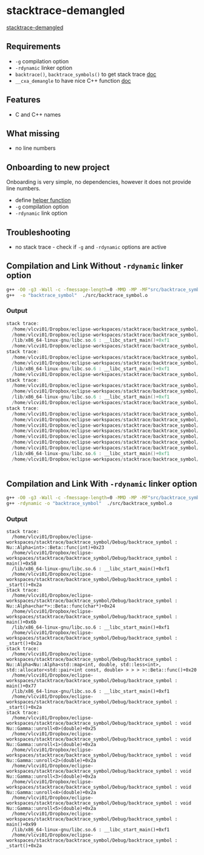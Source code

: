# stacktrace-demangled
[stacktrace-demangled](http://panthema.net/2008/0901-stacktrace-demangled/ "title")


## Requirements
 * `-g` compilation option
 * `-rdynamic` linker option
  * `backtrace()`, `backtrace_symbols()` to get stack trace [doc](https://www.gnu.org/software/libc/manual/html_node/Backtraces.html)
 * `__cxa_demangle` to have nice C++ function [doc](https://gcc.gnu.org/onlinedocs/libstdc++/libstdc++-html-USERS-4.3/a01696.html)
 
## Features
 * C and C++ names

## What missing
 * no line numbers   
 
## Onboarding to new project
Onboarding is very simple, no dependencies, however it does not provide line numbers.
 * define [helper function](/backtrace_symbol/src/stacktrace.h)
 * `-g` compilation option
 * `-rdynamic` link option
 
## Troubleshooting
  * no stack trace - check if `-g` and `-rdynamic` options are active

## Compilation and Link Without `-rdynamic` linker option

```sh
g++ -O0 -g3 -Wall -c -fmessage-length=0 -MMD -MP -MF"src/backtrace_symbol.d" -MT"src/backtrace_symbol.o" -o "src/backtrace_symbol.o" "../src/backtrace_symbol.cpp"
g++  -o "backtrace_symbol"  ./src/backtrace_symbol.o 
```
### Output

```C
stack trace:
  /home/vlcvi01/Dropbox/eclipse-workspaces/stacktrace/backtrace_symbol/Debug/backtrace_symbol : ()+0xd87
  /home/vlcvi01/Dropbox/eclipse-workspaces/stacktrace/backtrace_symbol/Debug/backtrace_symbol : ()+0xd08
  /lib/x86_64-linux-gnu/libc.so.6 : __libc_start_main()+0xf1
  /home/vlcvi01/Dropbox/eclipse-workspaces/stacktrace/backtrace_symbol/Debug/backtrace_symbol : ()+0x81a
stack trace:
  /home/vlcvi01/Dropbox/eclipse-workspaces/stacktrace/backtrace_symbol/Debug/backtrace_symbol : ()+0xdae
  /home/vlcvi01/Dropbox/eclipse-workspaces/stacktrace/backtrace_symbol/Debug/backtrace_symbol : ()+0xd1b
  /lib/x86_64-linux-gnu/libc.so.6 : __libc_start_main()+0xf1
  /home/vlcvi01/Dropbox/eclipse-workspaces/stacktrace/backtrace_symbol/Debug/backtrace_symbol : ()+0x81a
stack trace:
  /home/vlcvi01/Dropbox/eclipse-workspaces/stacktrace/backtrace_symbol/Debug/backtrace_symbol : ()+0xdd2
  /home/vlcvi01/Dropbox/eclipse-workspaces/stacktrace/backtrace_symbol/Debug/backtrace_symbol : ()+0xd27
  /lib/x86_64-linux-gnu/libc.so.6 : __libc_start_main()+0xf1
  /home/vlcvi01/Dropbox/eclipse-workspaces/stacktrace/backtrace_symbol/Debug/backtrace_symbol : ()+0x81a
stack trace:
  /home/vlcvi01/Dropbox/eclipse-workspaces/stacktrace/backtrace_symbol/Debug/backtrace_symbol : ()+0xcad
  /home/vlcvi01/Dropbox/eclipse-workspaces/stacktrace/backtrace_symbol/Debug/backtrace_symbol : ()+0xeb8
  /home/vlcvi01/Dropbox/eclipse-workspaces/stacktrace/backtrace_symbol/Debug/backtrace_symbol : ()+0xe8a
  /home/vlcvi01/Dropbox/eclipse-workspaces/stacktrace/backtrace_symbol/Debug/backtrace_symbol : ()+0xe5c
  /home/vlcvi01/Dropbox/eclipse-workspaces/stacktrace/backtrace_symbol/Debug/backtrace_symbol : ()+0xe2e
  /home/vlcvi01/Dropbox/eclipse-workspaces/stacktrace/backtrace_symbol/Debug/backtrace_symbol : ()+0xe00
  /home/vlcvi01/Dropbox/eclipse-workspaces/stacktrace/backtrace_symbol/Debug/backtrace_symbol : ()+0xd49
  /lib/x86_64-linux-gnu/libc.so.6 : __libc_start_main()+0xf1
  /home/vlcvi01/Dropbox/eclipse-workspaces/stacktrace/backtrace_symbol/Debug/backtrace_symbol : ()+0x81a
 
```

## Compilation and Link With `-rdynamic` linker option

```sh
g++ -O0 -g3 -Wall -c -fmessage-length=0 -MMD -MP -MF"src/backtrace_symbol.d" -MT"src/backtrace_symbol.o" -o "src/backtrace_symbol.o" "../src/backtrace_symbol.cpp"
g++ -rdynamic -o "backtrace_symbol"  ./src/backtrace_symbol.o   
```

### Output
```
stack trace:
  /home/vlcvi01/Dropbox/eclipse-workspaces/stacktrace/backtrace_symbol/Debug/backtrace_symbol : Nu::Alpha<int>::Beta::func(int)+0x23
  /home/vlcvi01/Dropbox/eclipse-workspaces/stacktrace/backtrace_symbol/Debug/backtrace_symbol : main()+0x58
  /lib/x86_64-linux-gnu/libc.so.6 : __libc_start_main()+0xf1
  /home/vlcvi01/Dropbox/eclipse-workspaces/stacktrace/backtrace_symbol/Debug/backtrace_symbol : _start()+0x2a
stack trace:
  /home/vlcvi01/Dropbox/eclipse-workspaces/stacktrace/backtrace_symbol/Debug/backtrace_symbol : Nu::Alpha<char*>::Beta::func(char*)+0x24
  /home/vlcvi01/Dropbox/eclipse-workspaces/stacktrace/backtrace_symbol/Debug/backtrace_symbol : main()+0x6b
  /lib/x86_64-linux-gnu/libc.so.6 : __libc_start_main()+0xf1
  /home/vlcvi01/Dropbox/eclipse-workspaces/stacktrace/backtrace_symbol/Debug/backtrace_symbol : _start()+0x2a
stack trace:
  /home/vlcvi01/Dropbox/eclipse-workspaces/stacktrace/backtrace_symbol/Debug/backtrace_symbol : Nu::Alpha<Nu::Alpha<std::map<int, double, std::less<int>, std::allocator<std::pair<int const, double> > > > >::Beta::func()+0x20
  /home/vlcvi01/Dropbox/eclipse-workspaces/stacktrace/backtrace_symbol/Debug/backtrace_symbol : main()+0x77
  /lib/x86_64-linux-gnu/libc.so.6 : __libc_start_main()+0xf1
  /home/vlcvi01/Dropbox/eclipse-workspaces/stacktrace/backtrace_symbol/Debug/backtrace_symbol : _start()+0x2a
stack trace:
  /home/vlcvi01/Dropbox/eclipse-workspaces/stacktrace/backtrace_symbol/Debug/backtrace_symbol : void Nu::Gamma::unroll<0>(double)+0x25
  /home/vlcvi01/Dropbox/eclipse-workspaces/stacktrace/backtrace_symbol/Debug/backtrace_symbol : void Nu::Gamma::unroll<1>(double)+0x2a
  /home/vlcvi01/Dropbox/eclipse-workspaces/stacktrace/backtrace_symbol/Debug/backtrace_symbol : void Nu::Gamma::unroll<2>(double)+0x2a
  /home/vlcvi01/Dropbox/eclipse-workspaces/stacktrace/backtrace_symbol/Debug/backtrace_symbol : void Nu::Gamma::unroll<3>(double)+0x2a
  /home/vlcvi01/Dropbox/eclipse-workspaces/stacktrace/backtrace_symbol/Debug/backtrace_symbol : void Nu::Gamma::unroll<4>(double)+0x2a
  /home/vlcvi01/Dropbox/eclipse-workspaces/stacktrace/backtrace_symbol/Debug/backtrace_symbol : void Nu::Gamma::unroll<5>(double)+0x2a
  /home/vlcvi01/Dropbox/eclipse-workspaces/stacktrace/backtrace_symbol/Debug/backtrace_symbol : main()+0x99
  /lib/x86_64-linux-gnu/libc.so.6 : __libc_start_main()+0xf1
  /home/vlcvi01/Dropbox/eclipse-workspaces/stacktrace/backtrace_symbol/Debug/backtrace_symbol : _start()+0x2a

```
